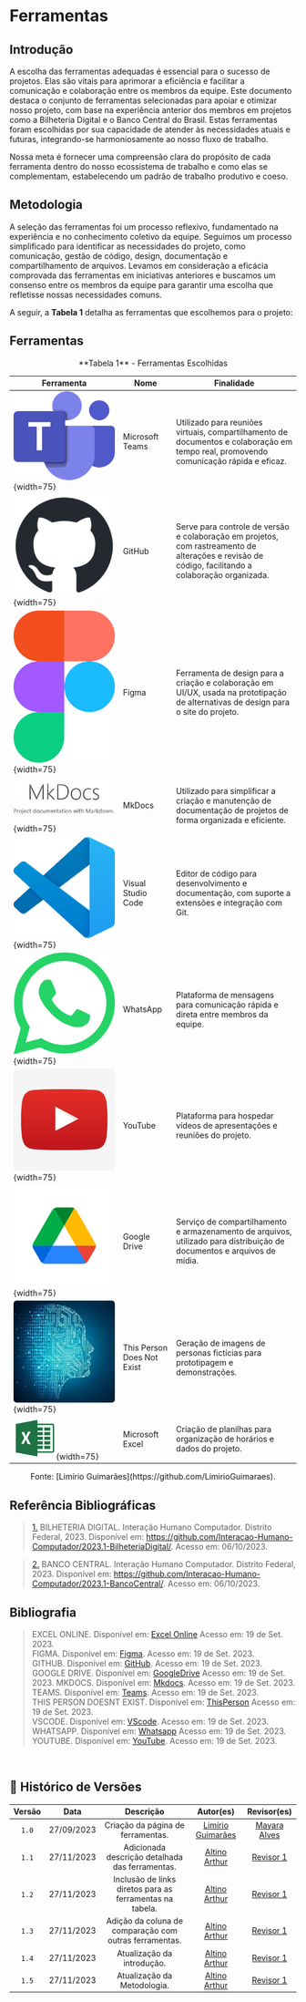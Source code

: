 # Ferramentas

## Introdução

A escolha das ferramentas adequadas é essencial para o sucesso de projetos. Elas são vitais para aprimorar a eficiência e facilitar a comunicação e colaboração entre os membros da equipe. Este documento destaca o conjunto de ferramentas selecionadas para apoiar e otimizar nosso projeto, com base na experiência anterior dos membros em projetos como a Bilheteria Digital e o Banco Central do Brasil. Estas ferramentas foram escolhidas por sua capacidade de atender às necessidades atuais e futuras, integrando-se harmoniosamente ao nosso fluxo de trabalho.

Nossa meta é fornecer uma compreensão clara do propósito de cada ferramenta dentro do nosso ecossistema de trabalho e como elas se complementam, estabelecendo um padrão de trabalho produtivo e coeso.

## Metodologia

A seleção das ferramentas foi um processo reflexivo, fundamentado na experiência e no conhecimento coletivo da equipe. Seguimos um processo simplificado para identificar as necessidades do projeto, como comunicação, gestão de código, design, documentação e compartilhamento de arquivos. Levamos em consideração a eficácia comprovada das ferramentas em iniciativas anteriores e buscamos um consenso entre os membros da equipe para garantir uma escolha que refletisse nossas necessidades comuns.

A seguir, a **Tabela 1** detalha as ferramentas que escolhemos para o projeto:

## Ferramentas 

<center>
**Tabela 1** - Ferramentas Escolhidas 
</center>

| Ferramenta | Nome | Finalidade |
|------------|------|------------|
| ![](../assets/teams.png){width=75} | Microsoft Teams | Utilizado para reuniões virtuais, compartilhamento de documentos e colaboração em tempo real, promovendo comunicação rápida e eficaz. |
| ![](../assets/github.png){width=75} | GitHub | Serve para controle de versão e colaboração em projetos, com rastreamento de alterações e revisão de código, facilitando a colaboração organizada. |
| ![](../assets/figma.png){width=75} | Figma | Ferramenta de design para a criação e colaboração em UI/UX, usada na prototipação de alternativas de design para o site do projeto. |
| ![](../assets/mkdocs.png){width=75} | MkDocs | Utilizado para simplificar a criação e manutenção de documentação de projetos de forma organizada e eficiente. |
| ![](../assets/vscode.png){width=75} | Visual Studio Code | Editor de código para desenvolvimento e documentação, com suporte a extensões e integração com Git. |
| ![](../assets/whatsapp.png){width=75} | WhatsApp | Plataforma de mensagens para comunicação rápida e direta entre membros da equipe. |
| ![](../assets/youtube.jpg){width=75} | YouTube | Plataforma para hospedar vídeos de apresentações e reuniões do projeto. |
| ![](../assets/gdrive.png){width=75} | Google Drive | Serviço de compartilhamento e armazenamento de arquivos, utilizado para distribuição de documentos e arquivos de mídia. |
| ![](../assets/thispersondoesntexist.png){width=75} | This Person Does Not Exist | Geração de imagens de personas fictícias para prototipagem e demonstrações. |
| ![](../assets/excel_logo.png){width=75} | Microsoft Excel | Criação de planilhas para organização de horários e dados do projeto. |

<center>
Fonte: [Limírio Guimarães](https://github.com/LimirioGuimaraes). 
</center>

## Referência Bibliográficas

> <a id=“RP2” href=“#TEC2”>1.</a> BILHETERIA DIGITAL. Interação Humano Computador. Distrito Federal, 2023. Disponível em: <https://github.com/Interacao-Humano-Computador/2023.1-BilheteriaDigital/>. Acesso em: 06/10/2023.

> <a id=“RP3” href=“#TEC3”>2.</a> BANCO CENTRAL. Interação Humano Computador. Distrito Federal, 2023. Disponível em: <https://github.com/Interacao-Humano-Computador/2023.1-BancoCentral/>. Acesso em: 06/10/2023.

## Bibliografia

>EXCEL ONLINE. Disponível em: [Excel Online](https://www.microsoft.com/pt-br/microsoft-365/free-office-online-for-the-web) Acesso em: 19 de Set. 2023.</br>
>FIGMA. Disponível em: [Figma](https://www.figma.com/). Acesso em: 19 de Set. 2023.</br>
>GITHUB. Disponível em: [GitHub](https://github.com). Acesso em: 19 de Set. 2023.</br>
>GOOGLE DRIVE. Disponível em: [GoogleDrive](https://drive.google.com/drive/) Acesso em: 19 de Set. 2023.
>MKDOCS. Disponível em: [Mkdocs](https://www.mkdocs.org/). Acesso em: 19 de Set. 2023.</br>
>TEAMS. Disponível em: [Teams](https://www.microsoft.com/pt-br/microsoft-teams/log-in). Acesso em: 19 de Set. 2023.</br>
>THIS PERSON DOESNT EXIST. Disponível em: [ThisPerson](https://this-person-does-not-exist.com/en) Acesso em: 19 de Set. 2023.</br>
>VSCODE. Disponível em: [VScode](https://code.visualstudio.com/). Acesso em: 19 de Set. 2023.</br>
>WHATSAPP. Disponível em: [Whatsapp](https://web.whatsapp.com/) Acesso em: 19 de Set. 2023.</br>
>YOUTUBE. Disponível em: [YouTube](https://youtube.com). Acesso em: 19 de Set. 2023.</br>
</br>

## 📑 Histórico de Versões

| Versão  |    Data    |                        Descrição                        |                                             Autor(es)                                             |                  Revisor(es)                   |
| :-----: | :--------: | :-----------------------------------------------------: | :-----------------------------------------------------------------------------------------------: | :--------------------------------------------: |
|`1.0` | 27/09/2023 | Criação da página de ferramentas.                       | [Limírio Guimarães](https://github.com/LimirioGuimaraes) | [Mayara Alves](https://github.com/Mayara-tech)|
|`1.1` | 27/11/2023 | Adicionada descrição detalhada das ferramentas.         | [Altino Arthur](https://github.com/arthurrochamoreira)   | [Revisor 1](https://github.com/revisor1)       |
|`1.2` | 27/11/2023 | Inclusão de links diretos para as ferramentas na tabela.| [Altino Arthur](https://github.com/arthurrochamoreira)   | [Revisor 1](https://github.com/revisor1)       |
|`1.3` | 27/11/2023 | Adição da coluna de comparação com outras ferramentas.  | [Altino Arthur](https://github.com/arthurrochamoreira)   | [Revisor 1](https://github.com/revisor1)       |
|`1.4` | 27/11/2023 | Atualização da introdução.                              | [Altino Arthur](https://github.com/arthurrochamoreira)   | [Revisor 1](https://github.com/revisor1)       |
|`1.5` | 27/11/2023 | Atualização da Metodologia.                             | [Altino Arthur](https://github.com/arthurrochamoreira)   | [Revisor 1](https://github.com/revisor1)       |
